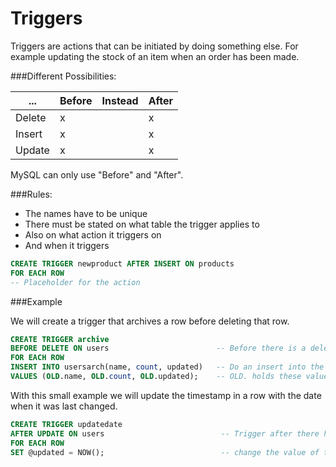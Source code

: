 # Triggers

Triggers are actions that can be initiated by doing something else. For example updating the stock of an item when an order has been made.

###Different Possibilities:

|...|Before|Instead|After|
|---|---|---|---|
|Delete|x||x|
|Insert|x||x|
|Update|x||x|

MySQL can only use "Before" and "After".

###Rules:

- The names have to be unique
- There must be stated on what table the trigger applies to
- Also on what action it triggers on
- And when it triggers

```sql
CREATE TRIGGER newproduct AFTER INSERT ON products
FOR EACH ROW
-- Placeholder for the action
```

###Example

We will create a trigger that archives a row before deleting that row.

```sql
CREATE TRIGGER archive                     
BEFORE DELETE ON users                        -- Before there is a delete on the table "users"
FOR EACH ROW
INSERT INTO usersarch(name, count, updated)   -- Do an insert into the archive table with the values that will be deleted
VALUES (OLD.name, OLD.count, OLD.updated);    -- OLD. holds these values
```

With this small example we will update the timestamp in a row with the date when it was last changed.

```sql
CREATE TRIGGER updatedate
AFTER UPDATE ON users                          -- Trigger after there has been an update to the table "users"
FOR EACH ROW                                  
SET @updated = NOW();                          -- change the value of the row that has been updated to NOW() (Current date/time)
```
